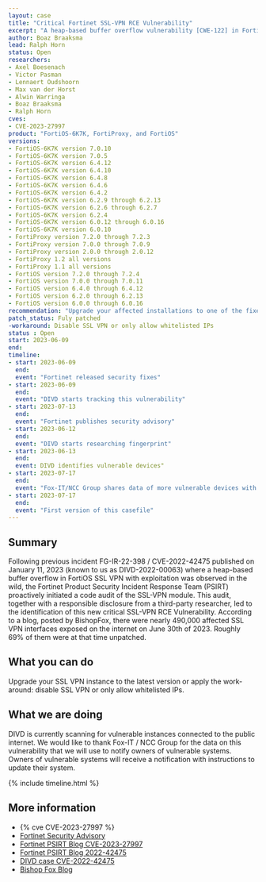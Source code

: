 ```yaml
---
layout: case
title: "Critical Fortinet SSL-VPN RCE Vulnerability"
excerpt: "A heap-based buffer overflow vulnerability [CWE-122] in FortiOS and FortiProxy SSL-VPN may allow a remote attacker to execute arbitrary code or commands via specifically crafted requests."
author: Boaz Braaksma
lead: Ralph Horn
status: Open
researchers:
- Axel Boesenach
- Victor Pasman
- Lennaert Oudshoorn
- Max van der Horst
- Alwin Warringa
- Boaz Braaksma
- Ralph Horn
cves:
- CVE-2023-27997
product: "FortiOS-6K7K, FortiProxy, and FortiOS"
versions:
- FortiOS-6K7K version 7.0.10
- FortiOS-6K7K version 7.0.5
- FortiOS-6K7K version 6.4.12
- FortiOS-6K7K version 6.4.10
- FortiOS-6K7K version 6.4.8
- FortiOS-6K7K version 6.4.6
- FortiOS-6K7K version 6.4.2
- FortiOS-6K7K version 6.2.9 through 6.2.13
- FortiOS-6K7K version 6.2.6 through 6.2.7
- FortiOS-6K7K version 6.2.4
- FortiOS-6K7K version 6.0.12 through 6.0.16
- FortiOS-6K7K version 6.0.10
- FortiProxy version 7.2.0 through 7.2.3
- FortiProxy version 7.0.0 through 7.0.9
- FortiProxy version 2.0.0 through 2.0.12
- FortiProxy 1.2 all versions
- FortiProxy 1.1 all versions
- FortiOS version 7.2.0 through 7.2.4
- FortiOS version 7.0.0 through 7.0.11
- FortiOS version 6.4.0 through 6.4.12
- FortiOS version 6.2.0 through 6.2.13
- FortiOS version 6.0.0 through 6.0.16
recommendation: "Upgrade your affected installations to one of the fixed versions listed by Fortinet in their Security Advisory."
patch_status: Fuly patched
-workaround: Disable SSL VPN or only allow whitelisted IPs
status : Open
start: 2023-06-09
end:
timeline:
- start: 2023-06-09
  end:
  event: "Fortinet released security fixes"
- start: 2023-06-09
  end:
  event: "DIVD starts tracking this vulnerability"
- start: 2023-07-13
  end:
  event: "Fortinet publishes security advisory"
- start: 2023-06-12
  end:
  event: "DIVD starts researching fingerprint"
- start: 2023-06-13
  end:
  event: DIVD identifies vulnerable devices"
- start: 2023-07-17
  end:
  event: "Fox-IT/NCC Group shares data of more vulnerable devices with DIVD"
- start: 2023-07-17
  end:
  event: "First version of this casefile"
---
```


## Summary
Following previous incident FG-IR-22-398 / CVE-2022-42475 published on January 11, 2023 (known to us as DIVD-2022-00063) where a heap-based buffer overflow in FortiOS SSL VPN with exploitation was observed in the wild, the Fortinet Product Security Incident Response Team (PSIRT) proactively initiated a code audit of the SSL-VPN module. This audit, together with a responsible disclosure from a third-party researcher, led to the identification of this new critical SSL-VPN RCE Vulnerability.
According to a blog, posted by BishopFox, there were nearly 490,000 affected SSL VPN interfaces exposed on the internet on June 30th of 2023. Roughly 69% of them were at that time unpatched.
## What you can do
Upgrade your SSL VPN instance to the latest version or apply the work-around: disable SSL VPN or only allow whitelisted IPs.

## What we are doing
DIVD is currently scanning for vulnerable instances connected to the public internet. We would like to thank Fox-IT / NCC Group for the data on this vulnerability that we will use to notify owners of vulnerable systems. Owners of vulnerable systems will receive a notification with instructions to update their system.

{% include timeline.html %}

## More information
* {% cve CVE-2023-27997 %}
* [Fortinet Security Advisory](https://www.fortiguard.com/psirt/FG-IR-23-097)
* [Fortinet PSIRT Blog CVE-2023-27997](https://www.fortinet.com/blog/psirt-blogs/analysis-of-cve-2023-27997-and-clarifications-on-volt-typhoon-campaign)
* [Fortinet PSIRT Blog 2022-42475 ](https://www.fortinet.com/blog/psirt-blogs/analysis-of-fg-ir-22-398-fortios-heap-based-buffer-overflow-in-sslvpnd)
* [DIVD case CVE-2022-42475](https://csirt.divd.nl/csirt-divd-nl/cases/DIVD-2022-00063/)
* [Bishop Fox Blog](https://bishopfox.com/blog/cve-2023-27997-exploitable-and-fortigate-firewalls-vulnerable)